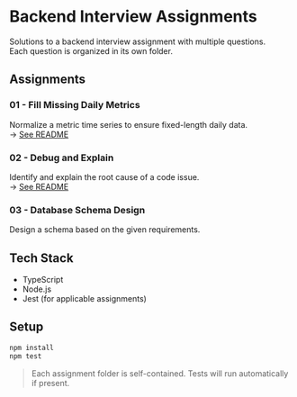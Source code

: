 # Backend Interview Assignments

Solutions to a backend interview assignment with multiple questions.  
Each question is organized in its own folder.

## Assignments

### 01 - Fill Missing Daily Metrics  
Normalize a metric time series to ensure fixed-length daily data.  
→ [See README](./01-fill-missing-daily-metrics/README.md)

### 02 - Debug and Explain  
Identify and explain the root cause of a code issue.  
→ [See README](./02-debug/README.md)

### 03 - Database Schema Design  
Design a schema based on the given requirements.

## Tech Stack

- TypeScript
- Node.js
- Jest (for applicable assignments)

## Setup

```bash
npm install
npm test
```

> Each assignment folder is self-contained. Tests will run automatically if present.
